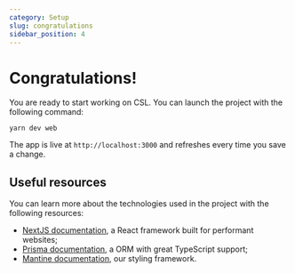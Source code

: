 ```yaml
---
category: Setup
slug: congratulations
sidebar_position: 4
---
```

# Congratulations!

You are ready to start working on CSL. You can launch the project with the following command:

```
yarn dev web
```

The app is live at `http://localhost:3000` and refreshes every time you save a change.

## Useful resources

You can learn more about the technologies used in the project with the following resources:

- [NextJS documentation](https://nextjs.org/docs), a React framework built for performant websites;
- [Prisma documentation](https://www.prisma.io/docs), a ORM with great TypeScript support;
- [Mantine documentation](https://mantine.dev), our styling framework.